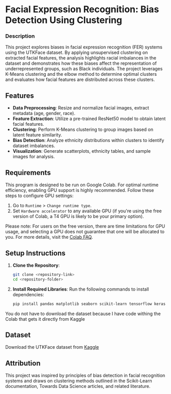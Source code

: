 # Facial Expression Recognition: Bias Detection Using Clustering

### Description
This project explores biases in facial expression recognition (FER) systems using the UTKFace dataset. By applying unsupervised clustering on extracted facial features, the analysis highlights racial imbalances in the dataset and demonstrates how these biases affect the representation of underrepresented groups, such as Black individuals. The project leverages K-Means clustering and the elbow method to determine optimal clusters and evaluates how facial features are distributed across these clusters.

## Features
- **Data Preprocessing**: Resize and normalize facial images, extract metadata (age, gender, race).
- **Feature Extraction**: Utilize a pre-trained ResNet50 model to obtain latent facial features.
- **Clustering**: Perform K-Means clustering to group images based on latent feature similarity.
- **Bias Detection**: Analyze ethnicity distributions within clusters to identify dataset imbalances.
- **Visualization**: Generate scatterplots, ethnicity tables, and sample images for analysis.

## Requirements
This program is designed to be run on Google Colab. For optimal runtime efficiency, enabling GPU support is highly recommended. Follow these steps to configure GPU settings:
  1. Go to `Runtime` > `Change runtime type`.
  2. Set `Hardware accelerator` to any available GPU (if you're using the free version of Colab, a T4 GPU is likely to be your primary option).
     
Please note: For users on the free version, there are time limitations for GPU usage, and selecting a GPU does not guarantee that one will be allocated to you. For more details, visit the [Colab FAQ](https://research.google.com/colaboratory/faq.html).



## Setup Instructions
1. **Clone the Repository**:
   ```bash
   git clone <repository-link>
   cd <repository-folder>
   ```

2. **Install Required Libraries**:
   Run the following commands to install dependencies:
   ```bash
   pip install pandas matplotlib seaborn scikit-learn tensorflow keras kagglehub
   ```

You do not have to download the dataset because I have code withing the Colab that gets it directly from Kaggle



## Dataset
   Download the UTKFace dataset from [Kaggle](https://www.kaggle.com/datasets/jangedoo/utkface-new)

## Attribution
This project was inspired by principles of bias detection in facial recognition systems and draws on clustering methods outlined in the Scikit-Learn documentation, Towards Data Science articles, and related literature.
